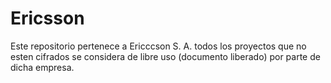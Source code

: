 # Ericsson
Este repositorio pertenece a Ericccson S. A. todos los proyectos que no esten cifrados se considera de libre uso (documento liberado) por parte de dicha empresa.
